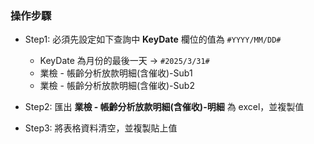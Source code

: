 ### 操作步驟
- Step1: 必須先設定如下查詢中 **KeyDate** 欄位的值為 `#YYYY/MM/DD#`
    - KeyDate 為月份的最後一天 -> `#2025/3/31#`
    - 業檢 - 帳齡分析放款明細(含催收)-Sub1
    - 業檢 - 帳齡分析放款明細(含催收)-Sub2

- Step2: 匯出 **業檢 - 帳齡分析放款明細(含催收)-明細** 為 excel，並複製值

- Step3: 將表格資料清空，並複製貼上值